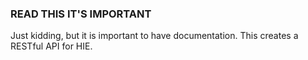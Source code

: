 ### READ THIS IT'S IMPORTANT
Just kidding, but it is important to have documentation.
This creates a RESTful API for HIE.
